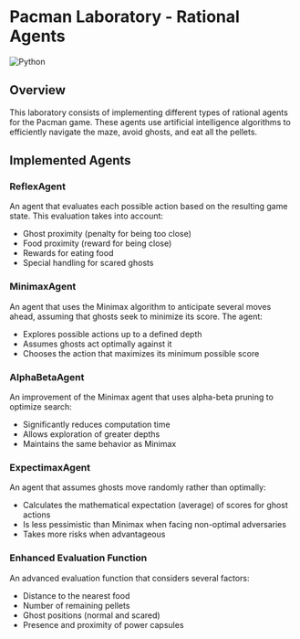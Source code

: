 # Pacman Laboratory - Rational Agents

![Python](https://img.shields.io/badge/Python-AI_Algorithms-3776AB?style=for-the-badge&logo=python&logoColor=white)

## Overview
This laboratory consists of implementing different types of rational agents for the Pacman game. These agents use artificial intelligence algorithms to efficiently navigate the maze, avoid ghosts, and eat all the pellets.

## Implemented Agents

### ReflexAgent
An agent that evaluates each possible action based on the resulting game state. This evaluation takes into account:
- Ghost proximity (penalty for being too close)
- Food proximity (reward for being close)
- Rewards for eating food
- Special handling for scared ghosts

### MinimaxAgent
An agent that uses the Minimax algorithm to anticipate several moves ahead, assuming that ghosts seek to minimize its score. The agent:
- Explores possible actions up to a defined depth
- Assumes ghosts act optimally against it
- Chooses the action that maximizes its minimum possible score

### AlphaBetaAgent
An improvement of the Minimax agent that uses alpha-beta pruning to optimize search:
- Significantly reduces computation time
- Allows exploration of greater depths
- Maintains the same behavior as Minimax

### ExpectimaxAgent
An agent that assumes ghosts move randomly rather than optimally:
- Calculates the mathematical expectation (average) of scores for ghost actions
- Is less pessimistic than Minimax when facing non-optimal adversaries
- Takes more risks when advantageous

### Enhanced Evaluation Function
An advanced evaluation function that considers several factors:
- Distance to the nearest food
- Number of remaining pellets
- Ghost positions (normal and scared)
- Presence and proximity of power capsules
